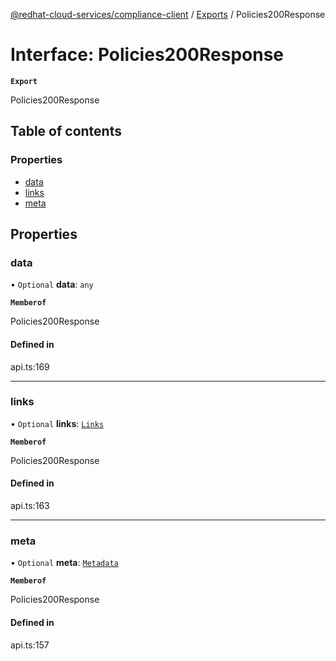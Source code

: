 [@redhat-cloud-services/compliance-client](../README.md) / [Exports](../modules.md) / Policies200Response

# Interface: Policies200Response

**`Export`**

Policies200Response

## Table of contents

### Properties

- [data](Policies200Response.md#data)
- [links](Policies200Response.md#links)
- [meta](Policies200Response.md#meta)

## Properties

### data

• `Optional` **data**: `any`

**`Memberof`**

Policies200Response

#### Defined in

api.ts:169

___

### links

• `Optional` **links**: [`Links`](Links.md)

**`Memberof`**

Policies200Response

#### Defined in

api.ts:163

___

### meta

• `Optional` **meta**: [`Metadata`](Metadata.md)

**`Memberof`**

Policies200Response

#### Defined in

api.ts:157
